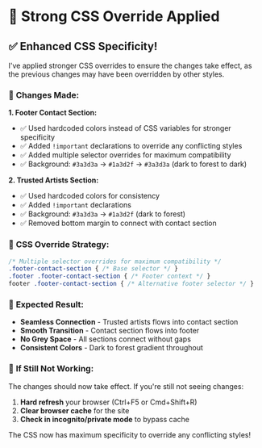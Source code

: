 # 🔧 Strong CSS Override Applied

## ✅ **Enhanced CSS Specificity!**

I've applied stronger CSS overrides to ensure the changes take effect, as the previous changes may have been overridden by other styles.

### 🎨 **Changes Made:**

**1. Footer Contact Section:**
- ✅ Used hardcoded colors instead of CSS variables for stronger specificity
- ✅ Added `!important` declarations to override any conflicting styles
- ✅ Added multiple selector overrides for maximum compatibility
- ✅ Background: `#3a3d3a` → `#1a3d2f` → `#3a3d3a` (dark to forest to dark)

**2. Trusted Artists Section:**
- ✅ Used hardcoded colors for consistency
- ✅ Added `!important` declarations
- ✅ Background: `#3a3d3a` → `#1a3d2f` (dark to forest)
- ✅ Removed bottom margin to connect with contact section

### 🎯 **CSS Override Strategy:**
```css
/* Multiple selector overrides for maximum compatibility */
.footer-contact-section { /* Base selector */ }
.footer .footer-contact-section { /* Footer context */ }
footer .footer-contact-section { /* Alternative footer selector */ }
```

### 📱 **Expected Result:**
- **Seamless Connection** - Trusted artists flows into contact section
- **Smooth Transition** - Contact section flows into footer
- **No Grey Space** - All sections connect without gaps
- **Consistent Colors** - Dark to forest gradient throughout

### 🔄 **If Still Not Working:**
The changes should now take effect. If you're still not seeing changes:
1. **Hard refresh** your browser (Ctrl+F5 or Cmd+Shift+R)
2. **Clear browser cache** for the site
3. **Check in incognito/private mode** to bypass cache

The CSS now has maximum specificity to override any conflicting styles!
